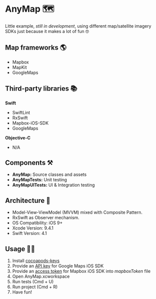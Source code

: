 AnyMap 🗺
==================================

Little example, *still in development*, using different map/satellite imagery SDKs just because it makes a lot of fun 🤓

## Map frameworks 🌎

- Mapbox
- MapKit
- GoogleMaps

## Third-party libraries 📚

**Swift**

- SwiftLint
- RxSwift
- Mapbox-iOS-SDK
- GoogleMaps

**Objective-C**

- N/A

## Components ⚒️

- **AnyMap:** Source classes and assets
- **AnyMapTests:** Unit testing
- **AnyMapUITests:** UI & Integration testing

## Architecture 👷

- Model-View-ViewModel (MVVM) mixed with Composite Pattern.
- RxSwift as Observer mechanism.
- OS Compatibility: iOS 9+
- Xcode Version: 9.4.1
- Swift Version: 4.1

## Usage 👨‍🔧

1. Install [cocoapods-keys](https://github.com/orta/cocoapods-keys)
2. Provide an [API key](https://developers.google.com/maps/documentation/embed/get-api-key) for Google Maps iOS SDK
3. Provide an [access token](https://www.mapbox.com/account/access-tokens/) for Mapbox iOS SDK into *mapboxToken* file
4. Open AnyMap.xcworkspace
5. Run tests (Cmd + U)
6. Run project (Cmd + R)
7. Have fun!
